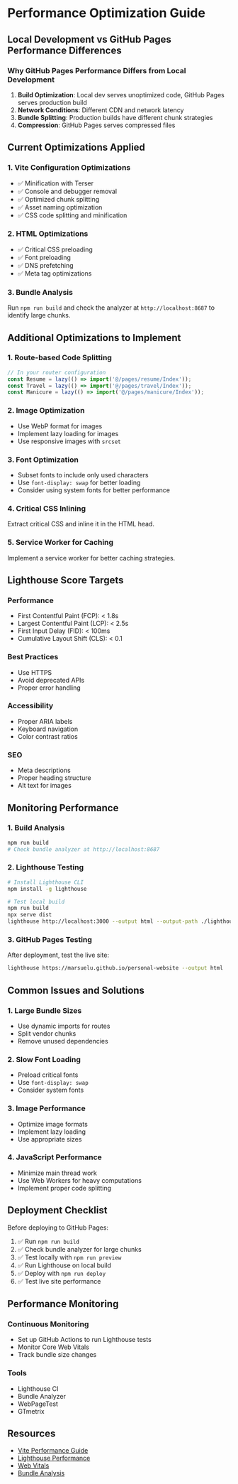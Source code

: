 # Performance Optimization Guide

## Local Development vs GitHub Pages Performance Differences

### Why GitHub Pages Performance Differs from Local Development

1. **Build Optimization**: Local dev serves unoptimized code, GitHub Pages serves production build
2. **Network Conditions**: Different CDN and network latency
3. **Bundle Splitting**: Production builds have different chunk strategies
4. **Compression**: GitHub Pages serves compressed files

## Current Optimizations Applied

### 1. Vite Configuration Optimizations

- ✅ Minification with Terser
- ✅ Console and debugger removal
- ✅ Optimized chunk splitting
- ✅ Asset naming optimization
- ✅ CSS code splitting and minification

### 2. HTML Optimizations

- ✅ Critical CSS preloading
- ✅ Font preloading
- ✅ DNS prefetching
- ✅ Meta tag optimizations

### 3. Bundle Analysis

Run `npm run build` and check the analyzer at `http://localhost:8687` to identify large chunks.

## Additional Optimizations to Implement

### 1. Route-based Code Splitting

```typescript
// In your router configuration
const Resume = lazy(() => import('@/pages/resume/Index'));
const Travel = lazy(() => import('@/pages/travel/Index'));
const Manicure = lazy(() => import('@/pages/manicure/Index'));
```

### 2. Image Optimization

- Use WebP format for images
- Implement lazy loading for images
- Use responsive images with `srcset`

### 3. Font Optimization

- Subset fonts to include only used characters
- Use `font-display: swap` for better loading
- Consider using system fonts for better performance

### 4. Critical CSS Inlining

Extract critical CSS and inline it in the HTML head.

### 5. Service Worker for Caching

Implement a service worker for better caching strategies.

## Lighthouse Score Targets

### Performance

- First Contentful Paint (FCP): < 1.8s
- Largest Contentful Paint (LCP): < 2.5s
- First Input Delay (FID): < 100ms
- Cumulative Layout Shift (CLS): < 0.1

### Best Practices

- Use HTTPS
- Avoid deprecated APIs
- Proper error handling

### Accessibility

- Proper ARIA labels
- Keyboard navigation
- Color contrast ratios

### SEO

- Meta descriptions
- Proper heading structure
- Alt text for images

## Monitoring Performance

### 1. Build Analysis

```bash
npm run build
# Check bundle analyzer at http://localhost:8687
```

### 2. Lighthouse Testing

```bash
# Install Lighthouse CLI
npm install -g lighthouse

# Test local build
npm run build
npx serve dist
lighthouse http://localhost:3000 --output html --output-path ./lighthouse-report.html
```

### 3. GitHub Pages Testing

After deployment, test the live site:

```bash
lighthouse https://marsuelu.github.io/personal-website --output html
```

## Common Issues and Solutions

### 1. Large Bundle Sizes

- Use dynamic imports for routes
- Split vendor chunks
- Remove unused dependencies

### 2. Slow Font Loading

- Preload critical fonts
- Use `font-display: swap`
- Consider system fonts

### 3. Image Performance

- Optimize image formats
- Implement lazy loading
- Use appropriate sizes

### 4. JavaScript Performance

- Minimize main thread work
- Use Web Workers for heavy computations
- Implement proper code splitting

## Deployment Checklist

Before deploying to GitHub Pages:

1. ✅ Run `npm run build`
2. ✅ Check bundle analyzer for large chunks
3. ✅ Test locally with `npm run preview`
4. ✅ Run Lighthouse on local build
5. ✅ Deploy with `npm run deploy`
6. ✅ Test live site performance

## Performance Monitoring

### Continuous Monitoring

- Set up GitHub Actions to run Lighthouse tests
- Monitor Core Web Vitals
- Track bundle size changes

### Tools

- Lighthouse CI
- Bundle Analyzer
- WebPageTest
- GTmetrix

## Resources

- [Vite Performance Guide](https://vitejs.dev/guide/performance.html)
- [Lighthouse Performance](https://web.dev/performance/)
- [Web Vitals](https://web.dev/vitals/)
- [Bundle Analysis](https://web.dev/bundle-analysis/)

